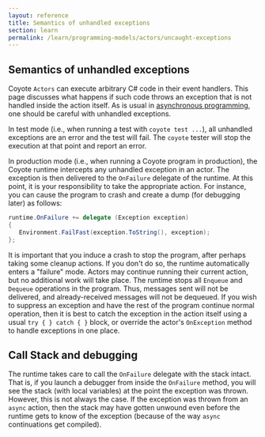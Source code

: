 ```yaml
---
layout: reference
title: Semantics of unhandled exceptions
section: learn
permalink: /learn/programming-models/actors/uncaught-exceptions
---
```


## Semantics of unhandled exceptions

Coyote `Actors` can execute arbitrary C# code in their event handlers. This page discusses what happens if
such code throws an exception that is not handled inside the action itself. As is usual in
[asynchronous programming](https://docs.microsoft.com/en-us/dotnet/standard/parallel-programming/exception-handling-task-parallel-library), one should be careful with unhandled exceptions.

In test mode (i.e., when running a test with `coyote test ...`), all unhandled exceptions are an error
and the test will fail. The `coyote` tester will stop the execution at that point and report an error.

In production mode (i.e., when running a Coyote program in production), the Coyote runtime intercepts
any unhandled exception in an actor. The exception is then delivered to the `OnFailure`
delegate of the runtime. At this point, it is your responsibility to take the appropriate action. For
instance, you can cause the program to crash and create a dump (for debugging later) as follows:

```c#
runtime.OnFailure += delegate (Exception exception)
{
   Environment.FailFast(exception.ToString(), exception);
};
```

It is important that you induce a crash to stop the program, after perhaps taking some cleanup actions.
If you don't do so, the runtime automatically enters a "failure" mode. Actors may continue running
their current action, but no additional work will take place. The runtime stops all `Enqueue` and
`Dequeue` operations in the program. Thus, messages sent will not be delivered, and already-received
messages will not be dequeued. If you wish to suppress an exception and have the rest of the program
continue normal operation, then it is best to catch the exception in the action itself using a usual
`try { } catch { }` block, or override the actor's `OnException` method to handle exceptions in one
place.

## Call Stack and debugging

The runtime takes care to call the `OnFailure` delegate with the stack intact. That is, if you launch a
debugger from inside the `OnFailure` method, you will see the stack (with local variables) at the point
the exception was thrown. However, this is not always the case. If the exception was thrown from an
`async` action, then the stack may have gotten unwound even before the runtime gets to know of
the exception (because of the way `async` continuations get compiled).
